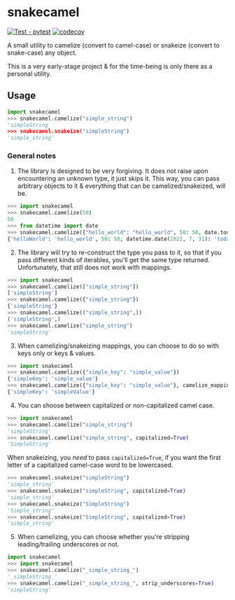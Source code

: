 # snakecamel

[![Test - pytest](https://github.com/lysnikolaou/snakecamel/actions/workflows/test.yml/badge.svg)](https://github.com/lysnikolaou/snakecamel/actions/workflows/test.yml)
[![codecov](https://codecov.io/gh/lysnikolaou/snakecamel/branch/main/graph/badge.svg?token=1VWY4JCAWS)](https://codecov.io/gh/lysnikolaou/snakecamel)

A small utility to camelize (convert to camel-case) or snakeize (convert to snake-case) any object.

This is a very early-stage project & for the time-being is only there as a personal utility.

## Usage

```python
import snakecamel
>>> snakecamel.camelize("simple_string")
'simpleString
>>> snakecamel.snakeize("simpleString")
'simple_string'
```

### General notes

1. The library is designed to be very forgiving. It does not raise upon encountering an unknown type, it
   just skips it. This way, you can pass arbitrary objects to it & everything that can be camelized/snakeized,
   will be.

```python
>>> import snakecamel
>>> snakecamel.camelize(50)
50
>>> from datetime import date
>>> snakecamel.camelize({"hello_world": "hello_world", 50: 50, date.today(): "today"})
{'helloWorld': 'hello_world', 50: 50, datetime.date(2022, 7, 31): 'today'}
```

2. The library will try to re-construct the type you pass to it, so that if you pass
   different kinds of iterables, you'll get the same type returned. Unfortunately, that still
   does not work with mappings.

```python
>>> import snakecamel
>>> snakecamel.camelize(["simple_string"])
['simpleString']
>>> snakecamel.camelize({"simple_string"})
{'simpleString'}
>>> snakecamel.camelize(("simple_string",))
('simpleString',)
>>> snakecamel.camelize("simple_string")
'simpleString'
```

3. When camelizing/snakeizing mappings, you can choose to do so with keys only or keys & values.

```python
>>> import snakecamel
>>> snakecamel.camelize({"simple_key": "simple_value"})
{'simpleKey': 'simple_value'}
>>> snakecamel.camelize({"simple_key": "simple_value"}, camelize_mapping_values=True)
{'simpleKey': 'simpleValue'}
```

4. You can shoose between capitalized or non-capitalized camel case.

```python
>>> import snakecamel
>>> snakecamel.camelize("simple_string")
'simpleString'
>>> snakecamel.camelize("simple_string", capitalized=True)
'SimpleString'
```

When snakeizing, you _need_ to pass `capitalized=True`, if you want the first letter of a
capitalized camel-case word to be lowercased.

```python
>>> snakecamel.snakeize("simpleString")
'simple_string'
>>> snakecamel.snakeize("simpleString", capitalized=True)
'simple_string'
>>> snakecamel.snakeize("SimpleString")
'Simple_string'
>>> snakecamel.snakeize("SimpleString", capitalized=True)
'simple_string'
```

5. When camelizing, you can choose whether you're stripping leading/trailing underscores or not.

```python
import snakecamel
>>> import snakecamel
>>> snakecamel.camelize("_simple_string_")
'_simpleString_'
>>> snakecamel.camelize("_simple_string_", strip_underscores=True)
'simpleString'
```
